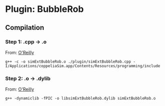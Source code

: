 # Plugin: BubbleRob

## Compilation

### Step 1: .cpp → .o
From: [O'Reilly](https://www.oreilly.com/library/view/c-cookbook/0596007612/ch01s03.html#cplusplusckbk-CHP-1-TABLE-8)

```
g++ -c -o simExtBubbleRob.o ./plugin/simExtBubbleRob.cpp -I/Applications/coppeliaSim.app/Contents/Resources/programming/include
```

### Step 2: .o → .dylib
From: [O'Reilly](https://www.oreilly.com/library/view/c-cookbook/0596007612/ch01s05.html)

```
g++ -dynamiclib -fPIC -o libsimExtBubbleRob.dylib simExtBubbleRob.o
```
